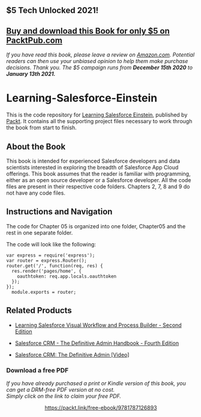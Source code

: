 


## $5 Tech Unlocked 2021!
[Buy and download this Book for only $5 on PacktPub.com](https://www.packtpub.com/product/learning-salesforce-einstein/9781787126893)
-----
*If you have read this book, please leave a review on [Amazon.com](https://www.amazon.com/gp/product/1787126897).     Potential readers can then use your unbiased opinion to help them make purchase decisions. Thank you. The $5 campaign         runs from __December 15th 2020__ to __January 13th 2021.__*

# Learning-Salesforce-Einstein
This is the code repository for [Learning Salesforce Einstein](https://www.packtpub.com/big-data-and-business-intelligence/learning-salesforce-einstein?utm_source=github&utm_medium=repository&utm_content=9781787126893), published by [Packt](https://www.packtpub.com/?utm_source=github). It contains all the supporting project files necessary to work through the book from start to finish.

## About the Book
This book is intended for experienced Salesforce developers and data scientists interested in exploring the breadth of Salesforce App Cloud offerings. This book assumes that the reader is familiar with programming, either as an open source developer or a Salesforce developer. All the code files are present in their respective code folders. Chapters 2, 7, 8 and 9 do not have any code files.

## Instructions and Navigation
The code for Chapter 05 is organized into one folder, Chapter05 and the rest in one separate folder.

The code will look like the following:

    var express = require('express');
    var router = express.Router();
    router.get('/', function(req, res) {
      res.render('pages/home', {
        oauthtoken: req.app.locals.oauthtoken
      });
    });
      module.exports = router;


 ## Related Products
* [Learning Salesforce Visual Workflow and Process Builder - Second Edition](https://www.packtpub.com/application-development/learning-salesforce-visual-workflow-and-process-builder-second-edition?utm_source=github&utm_medium=repository&utm_content=9781787284999)

* [Salesforce CRM - The Definitive Admin Handbook - Fourth Edition](https://www.packtpub.com/big-data-and-business-intelligence/salesforce-crm-definitive-admin-handbook-fourth-edition?utm_source=github&utm_medium=repository&utm_content=9781786468963)

* [Salesforce CRM: The Definitive Admin [Video]](https://www.packtpub.com/application-development/salesforce-crm-definitive-admin-video?utm_source=github&utm_medium=repository&utm_content=9781782170761)

### Download a free PDF

 <i>If you have already purchased a print or Kindle version of this book, you can get a DRM-free PDF version at no cost.<br>Simply click on the link to claim your free PDF.</i>
<p align="center"> <a href="https://packt.link/free-ebook/9781787126893">https://packt.link/free-ebook/9781787126893 </a> </p>